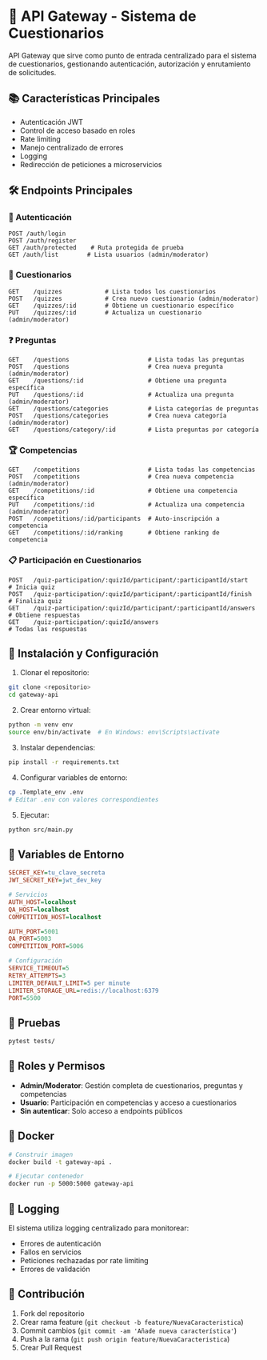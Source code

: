 # 🚀 API Gateway - Sistema de Cuestionarios

API Gateway que sirve como punto de entrada centralizado para el sistema de cuestionarios, gestionando autenticación, autorización y enrutamiento de solicitudes.

## 📚 Características Principales

- Autenticación JWT
- Control de acceso basado en roles
- Rate limiting
- Manejo centralizado de errores
- Logging
- Redirección de peticiones a microservicios

## 🛠️ Endpoints Principales

### 🔑 Autenticación
```http
POST /auth/login
POST /auth/register
GET /auth/protected    # Ruta protegida de prueba
GET /auth/list        # Lista usuarios (admin/moderator)
```

### 📝 Cuestionarios
```http
GET    /quizzes            # Lista todos los cuestionarios
POST   /quizzes            # Crea nuevo cuestionario (admin/moderator)
GET    /quizzes/:id        # Obtiene un cuestionario específico
PUT    /quizzes/:id        # Actualiza un cuestionario (admin/moderator)
```

### ❓ Preguntas
```http
GET    /questions                      # Lista todas las preguntas
POST   /questions                      # Crea nueva pregunta (admin/moderator)
GET    /questions/:id                  # Obtiene una pregunta específica
PUT    /questions/:id                  # Actualiza una pregunta (admin/moderator)
GET    /questions/categories           # Lista categorías de preguntas
POST   /questions/categories           # Crea nueva categoría (admin/moderator)
GET    /questions/category/:id         # Lista preguntas por categoría
```

### 🏆 Competencias
```http
GET    /competitions                   # Lista todas las competencias
POST   /competitions                   # Crea nueva competencia (admin/moderator)
GET    /competitions/:id               # Obtiene una competencia específica
PUT    /competitions/:id               # Actualiza una competencia (admin/moderator)
POST   /competitions/:id/participants  # Auto-inscripción a competencia
GET    /competitions/:id/ranking       # Obtiene ranking de competencia
```

### 📋 Participación en Cuestionarios
```http
POST   /quiz-participation/:quizId/participant/:participantId/start    # Inicia quiz
POST   /quiz-participation/:quizId/participant/:participantId/finish   # Finaliza quiz
GET    /quiz-participation/:quizId/participant/:participantId/answers  # Obtiene respuestas
GET    /quiz-participation/:quizId/answers                            # Todas las respuestas
```

## 🚀 Instalación y Configuración

1. Clonar el repositorio:
```bash
git clone <repositorio>
cd gateway-api
```

2. Crear entorno virtual:
```bash
python -m venv env
source env/bin/activate  # En Windows: env\Scripts\activate
```

3. Instalar dependencias:
```bash
pip install -r requirements.txt
```

4. Configurar variables de entorno:
```bash
cp .Template_env .env
# Editar .env con valores correspondientes
```

5. Ejecutar:
```bash
python src/main.py
```

## 🔧 Variables de Entorno

```ini
SECRET_KEY=tu_clave_secreta
JWT_SECRET_KEY=jwt_dev_key

# Servicios
AUTH_HOST=localhost
QA_HOST=localhost
COMPETITION_HOST=localhost

AUTH_PORT=5001
QA_PORT=5003
COMPETITION_PORT=5006

# Configuración
SERVICE_TIMEOUT=5
RETRY_ATTEMPTS=3
LIMITER_DEFAULT_LIMIT=5 per minute
LIMITER_STORAGE_URL=redis://localhost:6379
PORT=5500
```

## 🧪 Pruebas

```bash
pytest tests/
```

## 🔐 Roles y Permisos

- **Admin/Moderator**: Gestión completa de cuestionarios, preguntas y competencias
- **Usuario**: Participación en competencias y acceso a cuestionarios
- **Sin autenticar**: Solo acceso a endpoints públicos

## 🐳 Docker

```bash
# Construir imagen
docker build -t gateway-api .

# Ejecutar contenedor
docker run -p 5000:5000 gateway-api
```

## 📝 Logging

El sistema utiliza logging centralizado para monitorear:
- Errores de autenticación
- Fallos en servicios
- Peticiones rechazadas por rate limiting
- Errores de validación

## 👥 Contribución

1. Fork del repositorio
2. Crear rama feature (`git checkout -b feature/NuevaCaracteristica`)
3. Commit cambios (`git commit -am 'Añade nueva característica'`)
4. Push a la rama (`git push origin feature/NuevaCaracteristica`)
5. Crear Pull Request